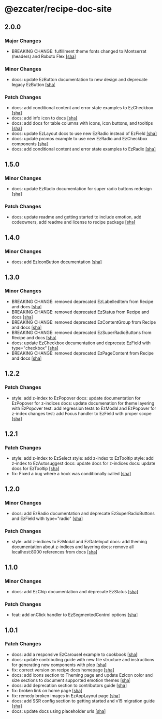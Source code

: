 # @ezcater/recipe-doc-site

## 2.0.0

### Major Changes

- BREAKING CHANGE: fulfillment theme fonts changed to Montserrat (headers) and Roboto Flex [[sha]](https://github.com/ezcater/recipe/commit/c8e9cb49)

### Minor Changes

- docs: update EzButton documentation to new design and deprecate legacy EzButton [[sha]](https://github.com/ezcater/recipe/commit/c8e9cb49)

### Patch Changes

- docs: add conditional content and error state examples to EzCheckbox [[sha]](https://github.com/ezcater/recipe/commit/c8e9cb49)
- docs: add info icon to docs [[sha]](https://github.com/ezcater/recipe/commit/c8e9cb49)
- docs: add docs for table columns with icons, icon buttons, and tooltips [[sha]](https://github.com/ezcater/recipe/commit/c8e9cb49)
- docs: update EzLayout docs to use new EzRadio instead of EzField [[sha]](https://github.com/ezcater/recipe/commit/c8e9cb49)
- docs: update promos example to use new EzRadio and EzCheckbox components [[sha]](https://github.com/ezcater/recipe/commit/c8e9cb49)
- docs: add conditional content and error state examples to EzRadio [[sha]](https://github.com/ezcater/recipe/commit/c8e9cb49)

## 1.5.0

### Minor Changes

- docs: update EzRadio documentation for super radio buttons redesign [[sha]](https://github.com/ezcater/recipe/commit/9d26fca8)

### Patch Changes

- docs: update readme and getting started to include emotion, add codeowners, add readme and license to recipe package [[sha]](https://github.com/ezcater/recipe/commit/3bc29953)

## 1.4.0

### Minor Changes

- docs: add EzIconButton documentation [[sha]](https://github.com/ezcater/recipe/commit/3acf0ac4)

## 1.3.0

### Minor Changes

- BREAKING CHANGE: removed deprecated EzLabelledItem from Recipe and docs [[sha]](https://github.com/ezcater/recipe/commit/8718364a)
- BREAKING CHANGE: removed deprecated EzStatus from Recipe and docs [[sha]](https://github.com/ezcater/recipe/commit/8718364a)
- BREAKING CHANGE: removed deprecated EzContentGroup from Recipe and docs [[sha]](https://github.com/ezcater/recipe/commit/8718364a)
- BREAKING CHANGE: removed deprecated EzSuperRadioButtons from Recipe and docs [[sha]](https://github.com/ezcater/recipe/commit/8718364a)
- docs: update EzCheckbox documentation and deprecate EzField with type="checkbox" [[sha]](https://github.com/ezcater/recipe/commit/8718364a)
- BREAKING CHANGE: removed deprecated EzPageContent from Recipe and docs [[sha]](https://github.com/ezcater/recipe/commit/8718364a)

## 1.2.2

### Patch Changes

- style: add z-index to EzPopover
  docs: update documentation for EzPopover for z-indices
  docs: update documenation for theme layering with EzPopover
  test: add regression tests to EzModal and EzPopover for z-index changes
  test: add Focus handler to EzField with proper scope [[sha]](https://github.com/ezcater/recipe/commit/89294727)

## 1.2.1

### Patch Changes

- style: add z-index to EzSelect
  style: add z-index to EzTooltip
  style: add z-index to EzAutosuggest
  docs: update docs for z-indices
  docs: update docs for EzTooltip [[sha]](https://github.com/ezcater/recipe/commit/80302c73)
- fix: Fixed a bug where a hook was conditionally called [[sha]](https://github.com/ezcater/recipe/commit/dc253df7)

## 1.2.0

### Minor Changes

- docs: add EzRadio documentation and deprecate EzSuperRadioButtons and EzField with type="radio" [[sha]](https://github.com/ezcater/recipe/commit/5ab89d4b)

### Patch Changes

- style: add z-indices to EzModal and EzDateInput
  docs: add theming documentation about z-indices and layering
  docs: remove all localhost:8000 references from docs [[sha]](https://github.com/ezcater/recipe/commit/4969290a)

## 1.1.0

### Minor Changes

- docs: add EzChip documentation and deprecate EzStatus [[sha]](https://github.com/ezcater/recipe/commit/cded0a5a)

### Patch Changes

- feat: add onClick handler to EzSegmentedControl options [[sha]](https://github.com/ezcater/recipe/commit/4b247abb)

## 1.0.1

### Patch Changes

- docs: add a responsive EzCarousel example to cookbook [[sha]](https://github.com/ezcater/recipe/commit/18a094a4)
- docs: update contributing guide with new file structure and instructions for generating new components with plop [[sha]](https://github.com/ezcater/recipe/commit/708532df)
- fix: correct version on recipe docs homepage [[sha]](https://github.com/ezcater/recipe/commit/e426a82e)
- docs: add Icons section to Theming page and update EzIcon color and size sections to document supported emotion themes [[sha]](https://github.com/ezcater/recipe/commit/7e34bc97)
- docs: add deprecation section to contributors guide [[sha]](https://github.com/ezcater/recipe/commit/18a094a4)
- fix: broken link on home page [[sha]](https://github.com/ezcater/recipe/commit/d16e8ee1)
- fix: remedy broken images in EzAppLayout page [[sha]](https://github.com/ezcater/recipe/commit/18a094a4)
- docs: add SSR config section to getting started and v15 migration guide [[sha]](https://github.com/ezcater/recipe/commit/18a094a4)
- docs: update docs using placeholder urls [[sha]](https://github.com/ezcater/recipe/commit/96bf5dfd)
